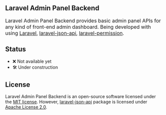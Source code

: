## Laravel Admin Panel Backend
<p style="font-size: 16px">Laravel Admin Panel Backend provides basic admin panel APIs for any kind of
front-end admin dashboard. Being developed with using
<a href="https://github.com/laravel/laravel">Laravel</a>,
<a href="https://github.com/laravel-json-api/laravel">laravel-json-api</a>,
<a href="https://github.com/spatie/laravel-permission">laravel-permission</a>.</p>

## Status
- ❌ Not available yet
- 🛠️ Under construction

## License
Laravel Admin Panel Backend is an open-source software licensed under the [MIT license](https://opensource.org/licenses/MIT).
However, <a href="https://github.com/laravel-json-api/laravel">laravel-json-api</a> package is licensed under [Apache License 2.0](https://github.com/laravel-json-api/laravel/blob/develop/LICENSE).

